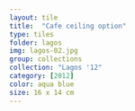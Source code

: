 ```yaml
---
layout: tile
title:  "Cafe ceiling option"
type: tiles
folder: lagos
img: lagos-02.jpg
group: collections
collection: "Lagos '12"
category: [2012]
color: aqua blue 
size: 16 x 14 cm
---
```



